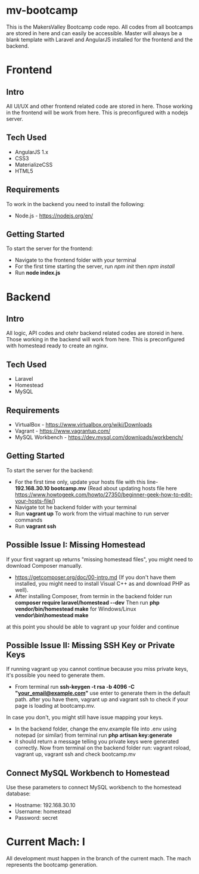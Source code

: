 # mv-bootcamp
This is the MakersValley Bootcamp  code repo. All codes from all bootcamps are stored in here and can easily be accessible. Master will always be a blank template with Laravel and AngularJS installed for the frontend and the backend.
# Frontend
## Intro
All UI/UX and other frontend related code are stored in here. Those working in the frontend will be work from here. This is preconfigured with a nodejs server.
## Tech Used
- AngularJS 1.x
- CSS3
- MaterializeCSS
- HTML5
## Requirements
To work in the backend you need to install the following:
- Node.js - https://nodejs.org/en/
## Getting Started
To start the server for the frontend:
- Navigate to the frontend folder with your terminal
- For the first time starting the server, run *npm init* then *npm install*
- Run **node index.js**
# Backend
## Intro
All logic, API codes and otehr backend related codes are storeid in here. Those working in the backend will work from here. This is preconfigured with homestead ready to create an nginx.
## Tech Used
- Laravel
- Homestead
- MySQL
## Requirements
- VirtualBox - https://www.virtualbox.org/wiki/Downloads
- Vagrant - https://www.vagrantup.com/
- MySQL Workbench - https://dev.mysql.com/downloads/workbench/
## Getting Started
To start the server for the backend:
- For the first time only, update your hosts file with this line- **192.168.30.10  bootcamp.mv** (Read about updating hosts file here https://www.howtogeek.com/howto/27350/beginner-geek-how-to-edit-your-hosts-file/)
- Navigate tot he backend folder with your terminal
- Run **vagrant up**
To work from the virtual machine to run server commands
- Run **vagrant ssh**

## Possible Issue I: Missing Homestead
If your first vagrant up returns "missing homestead files", you might need to download Composer manually. 
- https://getcomposer.org/doc/00-intro.md (If you don't have them installed, you might need to install Visual C++ as and download PHP as well).
- After installing Composer, from termin in the backend folder run
**composer require laravel/homestead --dev**
Then run
**php vendor/bin/homestead make**
for Windows/Linux
**vendor\\bin\\homestead make**

at this point you should be able to vagrant up your folder and continue 

## Possible Issue II: Missing SSH Key or Private Keys
If running vagrant up you cannot continue because you miss private keys, it's possible you need to generate them.
- From terminal run **ssh-keygen -t rsa -b 4096 -C "your_email@example.com"** 
use enter to generate them in the default path.
after you have them, vagrant up and vagrant ssh to check if your page is loading at bootcamp.mv.

In case you don't, you might still have issue mapping your keys. 
- In the backend folder, change the env.example file into .env using notepad (or similar)
from terminal run **php artisan key:generate**
- it should return a message telling you private keys were generated correctly.
Now from terminal on the backend folder run: vagrant roload, vagrant up, vagrant ssh and check bootcamp.mv


## Connect MySQL Workbench to Homestead
Use these parameters to connect MySQL workbench to the homestead database:
- Hostname: 192.168.30.10
- Username: homestead
- Password: secret
# Current Mach: I
All development must happen in the branch of the current mach. The mach represents the bootcamp generation.
